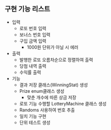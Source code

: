 ## 구현 기능 리스트 ##

- 입력
  - 로또 번호 입력
  - 보너스 번호 입력
  - 구입 금액 입력
    - 1000원 단위가 아닐 시 에러
- 출력
  - 발행한 로또 오름차순으로 정렬하여 출력
  - 당첨 내역 출력
  - 수익률 출력
- 기능
  - 결과 저장 클래스(WinningStat) 생성
  - Prize enum클래스 생성
    - 맞춘 개수에 따른 상금 저장
  - 로또 기능 수행할 LotteryMachine 클래스 생성
  - Randoms 사용하여 번호 추출
  - 일치 기능 구현
  - 단위 테스트 생성